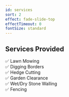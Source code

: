 ```yaml
---
id: services
sort: 2
effect: fade-slide-top
effectTimeout: 0
fontSize: standard
---
```

## Services Provided

✅ Lawn Mowing <br />
✅ Digging Borders <br />
✅ Hedge Cutting <br />
✅ Garden Clearance <br />
✅ Wet/Dry Stone Walling <br />
✅ Fencing <br />

